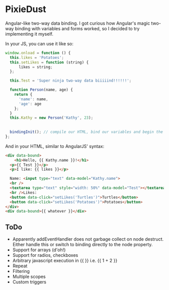 PixieDust
==============
Angular-like two-way data binding. I got curious how Angular's magic two-way binding with variables and forms worked, so I decided to try implementing it myself.

In your JS, you can use it like so:

```javascript
window.onload = function () {
  this.likes = 'Potatoes';
  this.setLikes = function (string) {
      likes = string;
  };

  this.Test = 'Super ninja two-way data biiiiind!!!!!!';

  function Person(name, age) {
	return {
  	  'name': name,
	  'age': age
	};
  }
  this.Kathy = new Person('Kathy', 23);
  
  
  bindingInit(); // compile our HTML, bind our variables and begin the update cycle
};
```

And in your HTML, similar to AngularJS' syntax:

```html
<div data-bound>
	<h1>Hello, {{ Kathy.name }}!</h1>
  <p>{{ Test }}</p>
  <p>I like: {{ likes }}</p>

  Name: <input type="text" data-model="Kathy.name">
  <br />
  <textarea type="text" style="width: 50%" data-model="Test"></textarea>
  <br />Likes:
  <button data-click="setLikes('Turtles')">Turtles</button>
  <button data-click="setLikes('Potatoes')">Potatoes</button>
</div>
<div data-bound>{{ whatever }}</div>
```

ToDo
-------
 - Apparently addEventHandler does not garbage collect on node destruct. Either handle this or switch to binding directly to the node property.
 - Support for arrays (d'oh!)
 - Support for radios, checkboxes
 - Arbitrary javascript execution in {{ }} i.e. {{ 1 + 2 }}
 - Repeat
 - Filtering
 - Multiple scopes
 - Custom triggers

